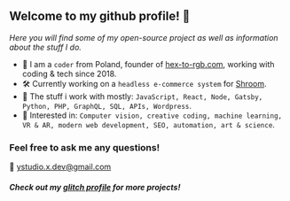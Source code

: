 ## Welcome to my github profile! 🤖
_Here you will find some of my open-source project as well as information about the stuff I do._
- 🧪 I am a `coder` from Poland, founder of [hex-to-rgb.com](https://hex-to-rgb.com), working with coding & tech since 2018.
- 🛠 Currently working on a `headless e-commerce system` for [Shroom](https://shop.shroom4you.com).
- 🧬 The stuff i work with mostly: `JavaScript, React, Node, Gatsby, Python, PHP, GraphQL, SQL, APIs, Wordpress`.
- 🔬 Interested in: `Computer vision, creative coding, machine learning, VR & AR, modern web development, SEO, automation, art & science`.

### Feel free to ask me any questions!
📨 [ystudio.x.dev@gmail.com](mailto:ystudio.x.dev@gmail.com)

##### Check out my [glitch profile](https://glitch.com/@ys-sudo) for more projects!
